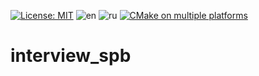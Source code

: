 [![License: MIT](https://img.shields.io/badge/License-MIT-yellow.svg)](https://opensource.org/licenses/MIT) ![en](https://img.shields.io/badge/lang-en-green.svg) ![ru](https://img.shields.io/badge/lang-ru-green.svg) [![CMake on multiple platforms](https://github.com/Ornstein89/interview_spb/actions/workflows/cmake-multi-platform.yml/badge.svg)](https://github.com/Ornstein89/interview_spb/actions/workflows/cmake-multi-platform.yml)

# interview_spb
